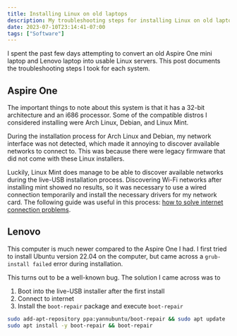 ```yaml
---
title: Installing Linux on old laptops
description: My troubleshooting steps for installing Linux on old laptops.
date: 2023-07-10T23:14:41-07:00
tags: ["Software"]
---
```


I spent the past few days attempting to convert
an old Aspire One mini laptop and Lenovo laptop into usable Linux servers.
This post documents the troubleshooting steps I took for each system.

## Aspire One

The important things to note about this system is that it has a 32-bit architecture and an i686 processor.
Some of the compatible distros I considered installing were Arch Linux, Debian, and Linux Mint.

During the installation process for Arch Linux and Debian,
my network interface was not detected, which made it annoying
to discover available networks to connect to.
This was because there were legacy firmware that did not come with these Linux installers.

Luckily, Linux Mint does manage to be able to discover available networks
during the live-USB installation process.
Discovering Wi-Fi networks after installing mint showed no results,
so it was necessary to use a wired connection temporarily and
install the necessary drivers for my network card.
The following guide was useful in this process:
[how to solve internet connection problems](https://easylinuxtipsproject.blogspot.com/p/internet.html#ID1.2).

## Lenovo

This computer is much newer compared to the Aspire One I had.
I first tried to install Ubuntu version 22.04 on the computer,
but came across a `grub-install failed` error during installation.

This turns out to be a well-known bug.
The solution I came across was to

1. Boot into the live-USB installer after the first install
2. Connect to internet
3. Install the `boot-repair` package and execute `boot-repair`

```sh
sudo add-apt-repository ppa:yannubuntu/boot-repair && sudo apt update
sudo apt install -y boot-repair && boot-repair
```
